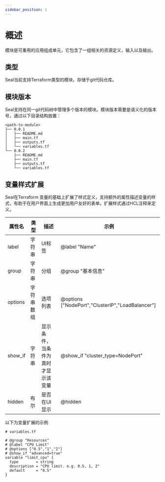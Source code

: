 ```yaml
---
sidebar_position: 1
---
```


# 概述

模块是可重用的应用组成单元，它包含了一组相关的资源定义，输入以及输出。

## 类型

Seal当前支持Terraform类型的模块，存储于git代码仓库。

## 模块版本

Seal支持在同一git代码树中管理多个版本的模块。模块版本需要是语义化的版本号，通过以下目录结构放置：
```shell
<path-to-module>
├── 0.0.1
│   ├── README.md
│   ├── main.tf
│   ├── outputs.tf
│   └── variables.tf
└── 0.0.2
    ├── README.md
    ├── main.tf
    ├── outputs.tf
    └── variables.tf
```

## 变量样式扩展

Seal在Terraform 变量的基础上扩展了样式定义，支持额外的属性描述变量的样式，有助于在用户界面上生成更加用户友好的表单。扩展样式通过HCL注释来定义。

| 属性名     | 类型    | 描述                 | 示例                                                 |
|---------|-------|--------------------|----------------------------------------------------|
| label   | 字符串   | UI标签               | @label "Name"                                      |
| group   | 字符串   | 分组                 | @group "基本信息"                                      |
| options | 字符串数组 | 选项列表               | @options ["NodePort","ClusterIP","LoadBalancer"]   |
| show_if | 字符串   | 显示条件，当条件为真时才显示该变量  | @show_if "cluster_type=NodePort"                   |
| hidden  | 布尔    | 是否在UI显示            | @hidden                                            |


以下为变量扩展的示例
```hcl
# variables.tf

# @group "Resources"
# @label "CPU Limit"
# @options ["0.5","1","2"]
# @show_if "advanced=true"
variable "limit_cpu" {
  type        = string
  description = "CPU limit. e.g. 0.5, 1, 2"
  default     = "0.5"
}
```